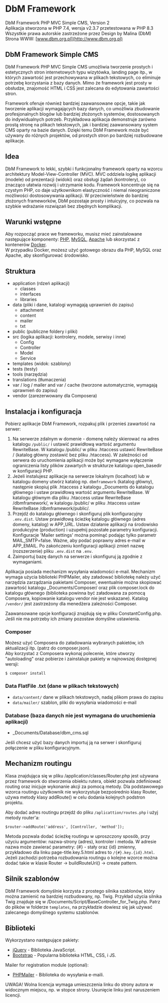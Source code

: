 # DbM Framework

DbM Framework PHP MVC Simple CMS, Version 2  
Aplikacja stworzona w PHP 7.4, wersja v2.3.7 przetestowana w PHP 8.3  
Wszystkie prawa autorskie zastrzeżone przez Design by Malina (DbM)  
Strona WWW: [www.dbm.org.pl](http://www.dbm.org.pl)  

## DbM Framework Simple CMS

DbM Framework PHP MVC Simple CMS umożliwia tworzenie prostych i estetycznych stron internetowych typu wizytówka, landing page itp., w których zawartość jest przechowywana w plikach tekstowych, co eliminuje potrzebę korzystania z bazy danych. Mimo że framework jest prosty w obsłudze, znajomość HTML i CSS jest zalecana do edytowania zawartości stron.

Framework oferuje również bardziej zaawansowane opcje, takie jak tworzenie aplikacji wymagających bazy danych, co umożliwia zbudowanie profesjonalnych blogów lub bardziej złożonych systemów, dostosowanych do indywidualnych potrzeb. Przykładowa aplikacja demonstruje zarówno prostą stronę na plikach tekstowych, jak i bardziej zaawansowany system CMS oparty na bazie danych. Dzięki temu DbM Framework może być używany do różnych projektów, od prostych stron po bardziej rozbudowane aplikacje.

## Idea

DbM Framework to lekki, szybki i funkcjonalny framework oparty na wzorcu architektury Model-View-Controller (MVC). MVC oddziela logikę aplikacji (modele) od prezentacji (widoki) oraz obsługi żądań (kontrolery), co znacząco ułatwia rozwój i utrzymanie kodu. Framework koncentruje się na czystym PHP, co daje użytkownikom elastyczność i niemal nieograniczone możliwości dostosowywania aplikacji. W przeciwieństwie do bardziej złożonych frameworków, DbM pozostaje prosty i intuicyjny, co pozwala na szybkie wdrażanie rozwiązań bez zbędnych komplikacji.

## Warunki wstępne

Aby rozpocząć prace we frameworku, musisz mieć zainstalowane następujące komponenty: [PHP](http://php.net), [MySQL](https://www.mysql.com), [Apache](https://httpd.apache.org) lub skorzystać z kontenerów [Docker](https://www.docker.com/).  
W przypadku Docker, możesz użyć gotowego obrazu dla PHP, MySQL oraz Apache, aby skonfigurować środowisko.

## Struktura

- application (rdzeń aplikacji)
  - classes
  - interfaces
  - libraries
- data (pliki i dane, katalogi wymagają uprawnień do zapisu)
  - attachment
  - content
  - mailer
  - txt
- public (publiczne foldery i pliki)
- src (logika aplikacji: kontrolery, modele, serwisy i inne)
  - Config
  - Controller
  - Model
  - Service
- templates (widok: szablony)
- tests (testy)
- tools (narzędzia)
- translations (tłumaczenia)
- var / log / mailer and var / cache (tworzone automatycznie, wymagają uprawnień do zapisu)
- vendor (zarezerwowany dla Composera)

## Instalacja i konfiguracja

Pobierz aplikacje DbM Framework, rozpakuj plik i przenieś zawartość na serwer:  
1. Na serwerze zdalnym w domenie - domenę należy skierować na adres katalogu `/public/` i ustawić prawidłową wartość argumentu RewriteBase. W katalogu /public/ w pliku .htaccess ustawić RewriteBase / (katalog główny zostawić bez pliku .htaccess). W zależności od serwera do uruchomienia aplikacji może być wymagane wyłączenie ograniczenia listy plików zawartych w strukturze katalogu open_basedir w konfiguracji PHP.
2. Jeżeli instalujesz aplikacje na serwerze lokalnym (localhost) lub w katalogu domeny utwórz katalog np. `dbmframework` (katalog główny), następnie skopiuj plik .htaccess z katalogu _Documents do katalogu głównego i ustaw prawidłową wartość argumentu RewriteBase. W katalogu głównym dla pliku .htaccess ustaw RewriteBase /dbmframework/, w katalogu /public/ w pliku .htaccess ustaw RewriteBase /dbmframework/public/.
3. Przejdź do katalogu głównego i skonfiguruj plik konfiguracyjny `.env.dist`. Ustaw prawidłową ścieżkę katalogu głównego (adres domeny, katalog) w APP_URL. Ustaw działanie aplikacji na środowisko produkcyjne (production) i uzupełnij pozostałe parametry konfiguracji. Konfiguracje 'Mailer settings' można pominąć podając tylko parametr MAIL_SMTP=false. Ważne, aby podać poprawny adres e-mail w APP_EMAIL. Po zakończeniu konfiguracji aplikacji zmień nazwę (rozszerzenie) pliku `.env.dist` na `.env`.
4. Zaimportuj bazę danych na serwerze i skonfiguruj ją zgodnie z wymaganiami.

Aplikacja posiada mechanizm wysyłania wiadomości e-mail. Mechanizm wymaga użycia biblioteki PHPMailer, aby załadować bibliotekę należy użyć narzędzia zarządzania pakietami Composer, ewentualnie można skopiować zawartość katalogu _Documents/Composer/ oraz plik composer.lock do katalogu głównego (biblioteka powinna być załadowana za pomocą Composera, kopiowanie katalogu vendor nie jest wskazane). Katalog `/vendor/` jest zastrzeżony dla menedżera zależności Composer.  

Zaawansowane opcje konfiguracji znajdują się w pliku ConstantConfig.php. Jeśli nie ma potrzeby ich zmiany pozostaw domyślne ustawienia.

### Composer

Możesz użyć Composera do załadowania wybranych pakietów, ich aktualizacji itp. (patrz do composer.json).  
Aby korzystać z Composera wykonaj polecenie, które utworzy "autoloading" oraz pobierze i zainstaluje pakiety w najnowszej dostępnej wersji:

```shell
$ composer install
```

### Data FlatFile .txt (dane w plikach tekstowych)

- `data/content/` dane w plikach tekstowych, nadaj plikom prawa do zapisu
- `data/mailer/` szablon, pliki do wysyłania wiadomości e-mail

### Database (baza danych nie jest wymagana do uruchomienia aplikacji)

- _Documents/Database/dbm_cms.sql

Jeśli chcesz użyć bazy danych importuj ją na serwer i skonfiguruj połączenie w pliku konfiguracyjnym.

## Mechanizm routingu

Klasa znajdująca się w pliku /application/classes/Router.php jest używana przez framework do stworzenia obiektu rutera, obiekt pozwala zdefiniować routing oraz inicjuje wykonanie akcji za pomocą metody. Dla podstawowego wzorca routingu użytkownik nie wykorzystuje bezpośrednio klasy Router, używa metody klasy addRoute() w celu dodania kolejnych podstron projektu.  

Aby dodać adres routingu przejdź do pliku `/aplicattion/routes.php` i użyj metody router'a:

```shell
$router->addRoute('address', [Controller, 'method']);
```

Metoda pozwala dodać ścieżkę routingu w uproszczony sposób, przy użyciu argumentów: nazwa-strony (adres), kontroler i metoda. W adresie nazwa może zawierać parametry: {#} - stały oraz {id} zmienny, przykładowo dla linku page-title.key.5.html adres to `/{#}.key.{id}.html`. Jeżeli zachodzi potrzeba rozbudowania routingu o kolejne wzorce można dodać takie w klasie Router -> buildRouteUri() -> create pattern.

## Silnik szablonów

DbM Framework domyślnie korzysta z prostego silnika szablonów, który można zamienić na bardziej rozbudowany, np. Twig. Przykład użycia silnika Twig znajduje się w /Documents/Script/BaseController_for_Twig.php. Patrz do plików w folderze `templates`, na przykładzie dowiesz się jak używać zalecanego domyślnego systemu szablonów.

## Biblioteki

Wykorzystano następujące pakiety:

* [jQuery](https://jquery.com) - Biblioteka JavaScript.
* [Bootstrap](https://getbootstrap.com) - Popularna biblioteka HTML, CSS, i JS.

Mailer for registration module (optional):

* [PHPMailer](https://github.com/PHPMailer/PHPMailer) - Biblioteka do wysyłania e-maili.

UWAGA! Wolna licencja wymaga umieszczenia linku do strony autora w widocznym miejscu, np. w stopce strony. Usunięcie linku jest naruszeniem licencji.

